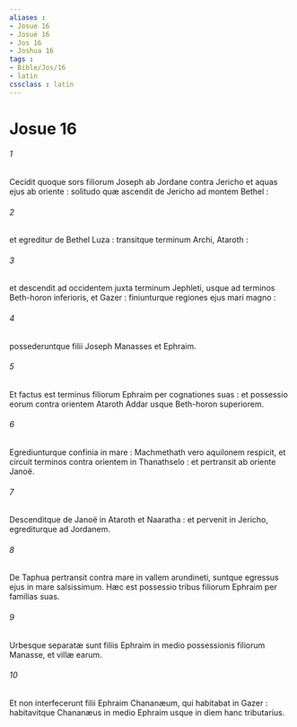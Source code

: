 ```yaml
---
aliases : 
- Josue 16
- Josué 16
- Jos 16
- Joshua 16
tags : 
- Bible/Jos/16
- latin
cssclass : latin
---
```


# Josue 16

###### 1
Cecidit quoque sors filiorum Joseph ab Jordane contra Jericho et aquas ejus ab oriente : solitudo quæ ascendit de Jericho ad montem Bethel :
###### 2
et egreditur de Bethel Luza : transitque terminum Archi, Ataroth :
###### 3
et descendit ad occidentem juxta terminum Jephleti, usque ad terminos Beth-horon inferioris, et Gazer : finiunturque regiones ejus mari magno :
###### 4
possederuntque filii Joseph Manasses et Ephraim.
###### 5
Et factus est terminus filiorum Ephraim per cognationes suas : et possessio eorum contra orientem Ataroth Addar usque Beth-horon superiorem.
###### 6
Egrediunturque confinia in mare : Machmethath vero aquilonem respicit, et circuit terminos contra orientem in Thanathselo : et pertransit ab oriente Janoë.
###### 7
Descenditque de Janoë in Ataroth et Naaratha : et pervenit in Jericho, egrediturque ad Jordanem.
###### 8
De Taphua pertransit contra mare in vallem arundineti, suntque egressus ejus in mare salsissimum. Hæc est possessio tribus filiorum Ephraim per familias suas.
###### 9
Urbesque separatæ sunt filiis Ephraim in medio possessionis filiorum Manasse, et villæ earum.
###### 10
Et non interfecerunt filii Ephraim Chananæum, qui habitabat in Gazer : habitavitque Chananæus in medio Ephraim usque in diem hanc tributarius.
